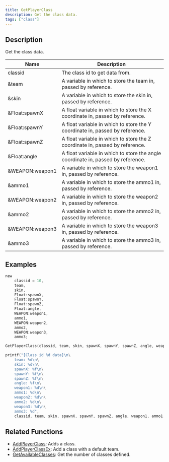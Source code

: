 ```yaml
---
title: GetPlayerClass
description: Get the class data.
tags: ["class"]
---
```


<VersionWarn version='omp v1.1.0.2612' />

## Description

Get the class data.

| Name          | Description                                                   |
| ------------- | ------------------------------------------------------------- |
| classid       | The class id to get data from.                                |
| &team         | A variable in which to store the team in, passed by reference. |
| &skin         | A variable in which to store the skin in, passed by reference. |
| &Float:spawnX | A float variable in which to store the X coordinate in, passed by reference. |
| &Float:spawnY | A float variable in which to store the Y coordinate in, passed by reference. |
| &Float:spawnZ | A float variable in which to store the Z coordinate in, passed by reference. |
| &Float:angle  | A float variable in which to store the angle coordinate in, passed by reference. |
| &WEAPON:weapon1 | A variable in which to store the weapon1 in, passed by reference. |
| &ammo1 | A variable in which to store the ammo1 in, passed by reference. |
| &WEAPON:weapon2 | A variable in which to store the weapon2 in, passed by reference. |
| &ammo2 | A variable in which to store the ammo2 in, passed by reference. |
| &WEAPON:weapon3 | A variable in which to store the weapon3 in, passed by reference. |
| &ammo3 | A variable in which to store the ammo3 in, passed by reference. |

## Examples

```c
new
    classid = 10,
    team,
    skin,
    Float:spawnX,
    Float:spawnY,
    Float:spawnZ,
    Float:angle,
    WEAPON:weapon1,
    ammo1,
    WEAPON:weapon2,
    ammo2,
    WEAPON:weapon3,
    ammo3;

GetPlayerClass(classid, team, skin, spawnX, spawnY, spawnZ, angle, weapon1, ammo1, weapon2, ammo2, weapon3, ammo3);

printf("[Class id %d data]\n\
    team: %d\n\
    skin: %d\n\
    spawnX: %f\n\
    spawnY: %f\n\
    spawnZ: %f\n\
    angle: %f\n\
    weapon1: %d\n\
    ammo1: %d\n\
    weapon2: %d\n\
    ammo2: %d\n\
    weapon3: %d\n\
    ammo3: %d", 
    classid, team, skin, spawnX, spawnY, spawnZ, angle, weapon1, ammo1, weapon2, ammo2, weapon3, ammo3);
```

## Related Functions

- [AddPlayerClass](AddPlayerClass): Adds a class.
- [AddPlayerClassEx](AddPlayerClassEx): Add a class with a default team.
- [GetAvailableClasses](GetAvailableClasses): Get the number of classes defined.
